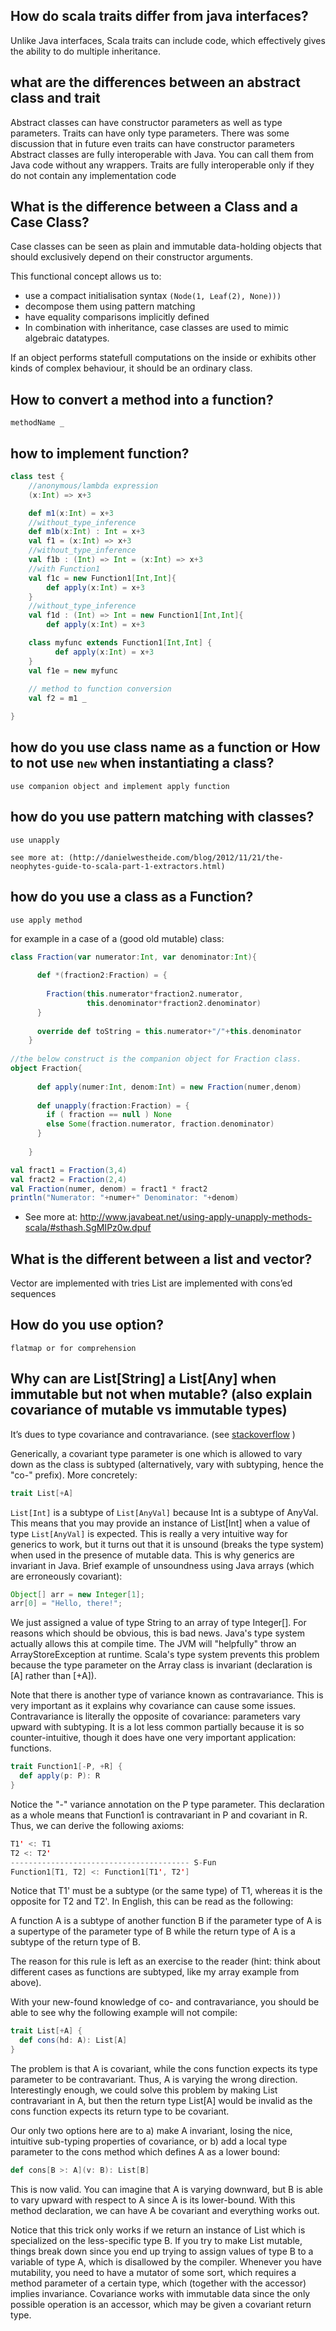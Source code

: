 
## How do scala traits differ from java interfaces?
Unlike Java interfaces, Scala traits can include code, which effectively gives the ability to do multiple inheritance.


## what are the differences between an abstract class and trait
Abstract classes can have constructor parameters as well as type parameters. Traits can have only type parameters. There was some discussion that in future even traits can have constructor parameters
Abstract classes are fully interoperable with Java. You can call them from Java code without any wrappers. Traits are fully interoperable only if they do not contain any implementation code

## What is the difference between a Class and a Case Class?
Case classes can be seen as plain and immutable data-holding objects that should exclusively depend on their constructor arguments.

This functional concept allows us to:

* use a compact initialisation syntax `(Node(1, Leaf(2), None)))`
* decompose them using pattern matching
* have equality comparisons implicitly defined
* In combination with inheritance, case classes are used to mimic algebraic datatypes.

If an object performs statefull computations on the inside or exhibits other kinds of complex behaviour, it should be an ordinary class.

## How to convert a method into a function?
	methodName _


## how to implement function?

```scala
class test {
    //anonymous/lambda expression
    (x:Int) => x+3           

    def m1(x:Int) = x+3
    //without_type_inference
    def m1b(x:Int) : Int = x+3
    val f1 = (x:Int) => x+3
    //without_type_inference
    val f1b : (Int) => Int = (x:Int) => x+3
    //with Function1
    val f1c = new Function1[Int,Int]{
    	def apply(x:Int) = x+3
    }
    //without_type_inference
    val f1d : (Int) => Int = new Function1[Int,Int]{
    	def apply(x:Int) = x+3

    class myfunc extends Function1[Int,Int] {
          def apply(x:Int) = x+3
    }
    val f1e = new myfunc
    
    // method to function conversion
    val f2 = m1 _

}
```

## how do you use class name as a function or How to not use `new` when instantiating a class?
	use companion object and implement apply function

## how do you use pattern matching with classes?
	use unapply
	
    see more at: (http://danielwestheide.com/blog/2012/11/21/the-neophytes-guide-to-scala-part-1-extractors.html)

## how do you use a class as a Function?
	use apply method

for example in a case of a (good old mutable) class:

```scala
class Fraction(var numerator:Int, var denominator:Int){
	 
	  def *(fraction2:Fraction) = {
	 
	    Fraction(this.numerator*fraction2.numerator,
	             this.denominator*fraction2.denominator)
	  }
	 
	  override def toString = this.numerator+"/"+this.denominator
	}
	 
//the below construct is the companion object for Fraction class.
object Fraction{
	 
	  def apply(numer:Int, denom:Int) = new Fraction(numer,denom)
	 
	  def unapply(fraction:Fraction) = {
	    if ( fraction == null ) None
	    else Some(fraction.numerator, fraction.denominator)
	  }
	 
	}

val fract1 = Fraction(3,4)
val fract2 = Fraction(2,4)
val Fraction(numer, denom) = fract1 * fract2
println("Numerator: "+numer+" Denominator: "+denom)

```
- See more at: http://www.javabeat.net/using-apply-unapply-methods-scala/#sthash.SgMIPz0w.dpuf



## What is the different between a list and vector?
Vector are implemented with tries
List are implemented with cons’ed sequences


## How do you use option?
	flatmap or for comprehension

## Why can are List[String] a List[Any] when immutable but not when mutable? (also explain covariance of mutable vs immutable types)
It’s dues to type covariance and contravariance. (see [stackoverflow](http://stackoverflow.com/questions/663254/scala-covariance-contravariance-question) )

Generically, a covariant type parameter is one which is allowed to vary down as the class is subtyped (alternatively, vary with subtyping, hence the "co-" prefix). More concretely:

```scala
trait List[+A]
```

`List[Int]` is a subtype of `List[AnyVal]` because Int is a subtype of AnyVal. This means that you may provide an instance of List[Int] when a value of type `List[AnyVal]` is expected. This is really a very intuitive way for generics to work, but it turns out that it is unsound (breaks the type system) when used in the presence of mutable data. This is why generics are invariant in Java. Brief example of unsoundness using Java arrays (which are erroneously covariant):

```java
Object[] arr = new Integer[1];
arr[0] = "Hello, there!";
```

We just assigned a value of type String to an array of type Integer[]. For reasons which should be obvious, this is bad news. Java's type system actually allows this at compile time. The JVM will "helpfully" throw an ArrayStoreException at runtime. Scala's type system prevents this problem because the type parameter on the Array class is invariant (declaration is [A] rather than [+A]).

Note that there is another type of variance known as contravariance. This is very important as it explains why covariance can cause some issues. Contravariance is literally the opposite of covariance: parameters vary upward with subtyping. It is a lot less common partially because it is so counter-intuitive, though it does have one very important application: functions.

```scala
trait Function1[-P, +R] {
  def apply(p: P): R
}
```

Notice the "-" variance annotation on the P type parameter. This declaration as a whole means that Function1 is contravariant in P and covariant in R. Thus, we can derive the following axioms:

```scala
T1' <: T1
T2 <: T2'
---------------------------------------- S-Fun
Function1[T1, T2] <: Function1[T1', T2']
```

Notice that T1' must be a subtype (or the same type) of T1, whereas it is the opposite for T2 and T2'. In English, this can be read as the following:

A function A is a subtype of another function B if the parameter type of A is a supertype of the parameter type of B while the return type of A is a subtype of the return type of B.

The reason for this rule is left as an exercise to the reader (hint: think about different cases as functions are subtyped, like my array example from above).

With your new-found knowledge of co- and contravariance, you should be able to see why the following example will not compile:

```scala
trait List[+A] {
  def cons(hd: A): List[A]
}
```

The problem is that A is covariant, while the cons function expects its type parameter to be contravariant. Thus, A is varying the wrong direction. Interestingly enough, we could solve this problem by making List contravariant in A, but then the return type List[A] would be invalid as the cons function expects its return type to be covariant.

Our only two options here are to a) make A invariant, losing the nice, intuitive sub-typing properties of covariance, or b) add a local type parameter to the cons method which defines A as a lower bound:

```scala
def cons[B >: A](v: B): List[B]
```

This is now valid. You can imagine that A is varying downward, but B is able to vary upward with respect to A since A is its lower-bound. With this method declaration, we can have A be covariant and everything works out.

Notice that this trick only works if we return an instance of List which is specialized on the less-specific type B. If you try to make List mutable, things break down since you end up trying to assign values of type B to a variable of type A, which is disallowed by the compiler. Whenever you have mutability, you need to have a mutator of some sort, which requires a method parameter of a certain type, which (together with the accessor) implies invariance. Covariance works with immutable data since the only possible operation is an accessor, which may be given a covariant return type.

